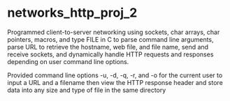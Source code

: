 # networks_http_proj_2
Programmed client-to-server networking using sockets, char arrays, char pointers, macros,
and type FILE in C to parse command line arguments, parse URL to retrieve the hostname,
web file, and file name, send and receive sockets, and dynamically handle HTTP requests
and responses depending on user command line options.

Provided command line options -u, -d, -q, -r, and -o for the current user to input a URL and
a filename then view the HTTP response header and store data into any size and type of file
in the same directory
